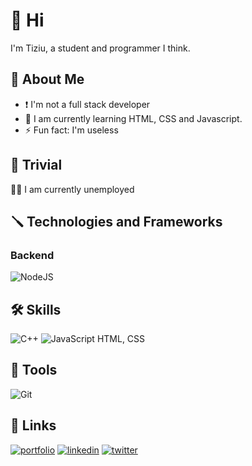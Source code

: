 # 👋 Hi
I'm Tiziu, a student and programmer I think.
## 🚀 About Me
- ❗ I'm not a full stack developer
- 🌱 I am currently learning HTML, CSS and Javascript.
- ⚡ Fun fact: I'm useless
  
## 🗿 Trivial
👩‍💻 I am currently unemployed

## 🪛 Technologies and Frameworks
### Backend
![NodeJS](https://img.shields.io/badge/node.js-6DA55F?style=for-the-badge&logo=node.js&logoColor=white)

## 🛠 Skills
![C++](https://img.shields.io/badge/c++-%2300599C.svg?style=for-the-badge&logo=c%2B%2B&logoColor=white) ![JavaScript](https://img.shields.io/badge/javascript-%23323330.svg?style=for-the-badge&logo=javascript&logoColor=%23F7DF1E)  HTML, CSS 

## 🔧 Tools
![Git](https://img.shields.io/badge/git-%23F05033.svg?style=for-the-badge&logo=git&logoColor=white)

## 🔗 Links
[![portfolio](https://img.shields.io/badge/my_portfolio-000?style=for-the-badge&logo=ko-fi&logoColor=white)]()  [![linkedin](https://img.shields.io/badge/linkedin-0A66C2?style=for-the-badge&logo=linkedin&logoColor=white)](https://www.linkedin.com/in/jherry-visalot-giron-082595308/)  [![twitter](https://img.shields.io/badge/twitter-1DA1F2?style=for-the-badge&logo=twitter&logoColor=white)](https://twitter.com/ttiziu)


<!---
ttiziu/ttiziu is a ✨ special ✨ repository because its `README.md` (this file) appears on your GitHub profile.
You can click the Preview link to take a look at your changes.
--->
